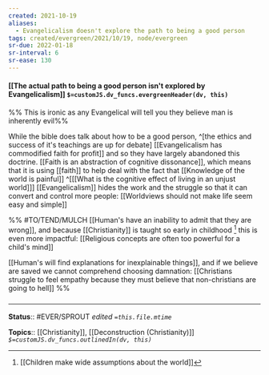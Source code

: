 ```yaml
---
created: 2021-10-19
aliases:
  - Evangelicalism doesn't explore the path to being a good person
tags: created/evergreen/2021/10/19, node/evergreen
sr-due: 2022-01-18
sr-interval: 6
sr-ease: 130
---
```


#### [[The actual path to being a good person isn't explored by Evangelicalism]] `$=customJS.dv_funcs.evergreenHeader(dv, this)`

%% This is ironic as any Evangelical will tell you they believe man is inherently evil%%

While the bible does talk about how to be a good person,
^[the ethics and success of it's teachings are up for debate]
[[Evangelicalism has commodified faith for profit]] and so they have largely abandoned this doctrine.
[[Faith is an abstraction of cognitive dissonance]], which means that it is using [[faith]] to help deal with the fact that [[Knowledge of the world is painful]]
^[[[What is the cognitive effect of living in an unjust world]]]
[[Evangelicalism]] hides the work and the struggle so that it can convert and control more people:
[[Worldviews should not make life seem easy and simple]]

%%
#TO/TEND/MULCH 
[[Human's have an inability to admit that they are wrong]], and because [[Christianity]] is taught so early in childhood [^1] this is even more impactful: [[Religious concepts are often too powerful for a child's mind]]

[^1]: [[Children make wide assumptions about the world]]

[[Human's will find explanations for inexplainable things]], and if we believe are saved we cannot comprehend choosing damnation: [[Christians struggle to feel empathy because they must believe that non-christians are going to hell]]
%%

### <hr class="footnote"/>

**Status**:: #EVER/SPROUT 
*edited `=this.file.mtime`*

**Topics**:: [[Christianity]], [[Deconstruction (Christianity)]]
*`$=customJS.dv_funcs.outlinedIn(dv, this)`*
